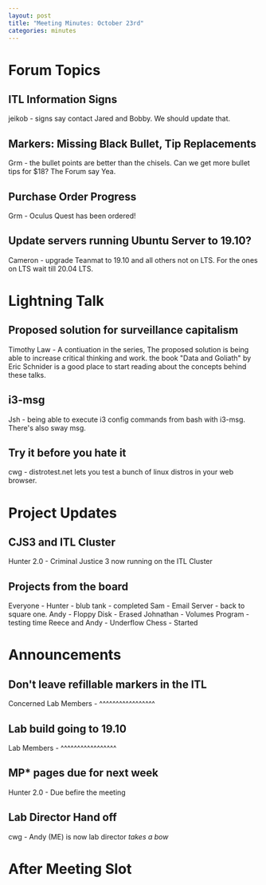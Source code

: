 ```yaml
---
layout: post
title: "Meeting Minutes: October 23rd"
categories: minutes
---
```


# Forum Topics

## ITL Information Signs

jeikob - signs say contact Jared and Bobby. We should update that. 

## Markers: Missing Black Bullet, Tip Replacements

Grm - the bullet points are better than the chisels. Can we get more bullet tips for $18? The Forum say Yea.  

## Purchase Order Progress

Grm - Oculus Quest has been ordered!

## Update servers running Ubuntu Server to 19.10?

Cameron - upgrade Teanmat to 19.10 and all others not on LTS. For the ones on LTS wait till 20.04 LTS. 

# Lightning Talk

## Proposed solution for surveillance capitalism

Timothy Law - A contiuation in the series, The proposed solution is being able to increase critical thinking and work. the book "Data and Goliath" by Eric Schnider is a good place to start reading about the concepts behind these talks. 

## i3-msg

Jsh - being able to execute i3 config commands from bash with i3-msg. There's also sway msg. 

## Try it before you hate it

cwg - distrotest.net lets you test a bunch of linux distros in your web browser. 

# Project Updates

## CJS3 and ITL Cluster 

Hunter 2.0 - Criminal Justice 3 now running on the ITL Cluster

## Projects from the board

Everyone - 
    Hunter - blub tank - completed 
    Sam - Email Server - back to square one.
    Andy - Floppy Disk - Erased
    Johnathan - Volumes Program - testing time
    Reece and Andy - Underflow Chess - Started 

# Announcements

## Don't leave refillable markers in the ITL

Concerned Lab Members - ^^^^^^^^^^^^^^^^^

## Lab build going to 19.10

Lab Members - ^^^^^^^^^^^^^^^^^

## MP* pages due for next week

Hunter 2.0 -  Due befire the meeting 

## Lab Director Hand off

cwg - Andy (ME) is now lab director *takes a bow* 

# After Meeting Slot


